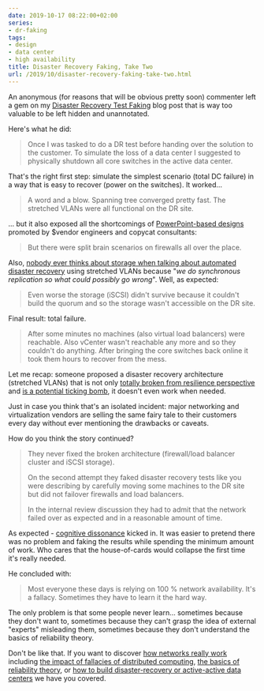 ```yaml
---
date: 2019-10-17 08:22:00+02:00
series:
- dr-faking
tags:
- design
- data center
- high availability
title: Disaster Recovery Faking, Take Two
url: /2019/10/disaster-recovery-faking-take-two.html
---
```

An anonymous (for reasons that will be obvious pretty soon) commenter left a gem on my [Disaster Recovery Test Faking](https://blog.ipspace.net/2019/09/disaster-recovery-test-faking-another.html) blog post that is way too valuable to be left hidden and unannotated.

Here's what he did:

> Once I was tasked to do a DR test before handing over the solution to the customer. To simulate the loss of a data center I suggested to physically shutdown all core switches in the active data center.

That's the right first step: simulate the simplest scenario (total DC failure) in a way that is easy to recover (power on the switches). It worked...
<!--more-->
> A word and a blow. Spanning tree converged pretty fast. The stretched VLANs were all functional on the DR site.

... but it also exposed all the shortcomings of [PowerPoint-based designs](https://blog.ipspace.net/2011/09/long-distance-irf-fabric-works-best-in.html) promoted by \$vendor engineers and copycat consultants:

> But there were split brain scenarios on firewalls all over the place.

Also, [nobody ever thinks about storage when talking about automated disaster recovery](https://blog.ipspace.net/2013/01/long-distance-vmotion-stretched-ha.html) using stretched VLANs because "*we do synchronous replication so what could possibly go wrong*". Well, as expected:

> Even worse the storage (iSCSI) didn't survive because it couldn't build the quorum and so the storage wasn't accessible on the DR site.

Final result: total failure.

> After some minutes no machines (also virtual load balancers) were reachable. Also vCenter wasn't reachable any more and so they couldn't do anything. After bringing the core switches back online it took them hours to recover from the mess.

Let me recap: someone proposed a disaster recovery architecture (stretched VLANs) that is not only [totally broken from resilience perspective](https://blog.ipspace.net/2012/05/layer-2-network-is-single-failure.html) and [is a potential ticking bomb](https://blog.ipspace.net/2019/05/real-life-data-center-meltdown.html), it doesn't even work when needed.

Just in case you think that's an isolated incident: major networking and virtualization vendors are selling the same fairy tale to their customers every day without ever mentioning the drawbacks or caveats.

How do you think the story continued?

> They never fixed the broken architecture (firewall/load balancer cluster and iSCSI storage).
>
> On the second attempt they faked disaster recovery tests like you were describing by carefully moving some machines to the DR site but did not failover firewalls and load balancers.
>
> In the internal review discussion they had to admit that the network failed over as expected and in a reasonable amount of time.

As expected - [cognitive dissonance](https://en.wikipedia.org/wiki/Cognitive_dissonance) kicked in. It was easier to pretend there was no problem and faking the results while spending the minimum amount of work. Who cares that the house-of-cards would collapse the first time it's really needed.

He concluded with:

> Most everyone these days is relying on 100 % network availability. It's a fallacy. Sometimes they have to learn it the hard way.

The only problem is that some people never learn... sometimes because they don't want to, sometimes because they can't grasp the idea of external \"experts\" misleading them, sometimes because they don't understand the basics of reliability theory.

Don't be like that. If you want to discover [how networks really work](https://www.ipspace.net/How_Networks_Really_Work) including [the impact of fallacies of distributed computing](https://my.ipspace.net/bin/list?id=Net101#FALLACIES), [the basics of reliability theory](https://www.ipspace.net/Reliability_Theory:_Networking_through_a_Systems_Analysis_Lens), or [how to build disaster-recovery or active-active data centers](https://www.ipspace.net/Designing_Active-Active_and_Disaster_Recovery_Data_Centers) we have you covered.
